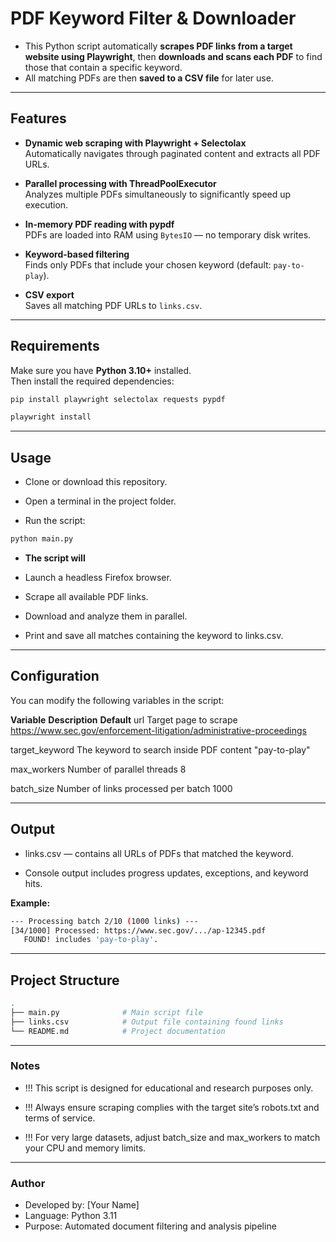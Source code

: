 # PDF Keyword Filter & Downloader

- This Python script automatically **scrapes PDF links from a target website using Playwright**, then **downloads and scans each PDF** to find those that contain a specific keyword.  
- All matching PDFs are then **saved to a CSV file** for later use.

---

## Features

- **Dynamic web scraping with Playwright + Selectolax**  
  Automatically navigates through paginated content and extracts all PDF URLs.

- **Parallel processing with ThreadPoolExecutor**  
  Analyzes multiple PDFs simultaneously to significantly speed up execution.

- **In-memory PDF reading with pypdf**  
  PDFs are loaded into RAM using `BytesIO` — no temporary disk writes.

- **Keyword-based filtering**  
  Finds only PDFs that include your chosen keyword (default: `pay-to-play`).

- **CSV export**  
  Saves all matching PDF URLs to `links.csv`.

---

## Requirements

Make sure you have **Python 3.10+** installed.  
Then install the required dependencies:

```bash
pip install playwright selectolax requests pypdf

playwright install
```
---

## Usage

- Clone or download this repository.

- Open a terminal in the project folder.

- Run the script:


```bash
python main.py
```

- **The script will**

- Launch a headless Firefox browser.

- Scrape all available PDF links.

- Download and analyze them in parallel.

- Print and save all matches containing the keyword to links.csv.

---

## Configuration

You can modify the following variables in the script:

**Variable**	            **Description**	                                **Default**
url	                    Target page to scrape	                    https://www.sec.gov/enforcement-litigation/administrative-proceedings

target_keyword	        The keyword to search inside PDF content	"pay-to-play"

max_workers	            Number of parallel threads	                8

batch_size	            Number of links processed per batch         1000

---

## Output

- links.csv — contains all URLs of PDFs that matched the keyword.

- Console output includes progress updates, exceptions, and keyword hits.

**Example:**

```bash
--- Processing batch 2/10 (1000 links) ---
[34/1000] Processed: https://www.sec.gov/.../ap-12345.pdf
   FOUND! includes 'pay-to-play'.
```

---

## Project Structure
```bash
.
├── main.py              # Main script file
├── links.csv            # Output file containing found links
└── README.md            # Project documentation
```

---

### Notes

- !!! This script is designed for educational and research purposes only.

- !!! Always ensure scraping complies with the target site’s robots.txt and terms of service.

- !!! For very large datasets, adjust batch_size and max_workers to match your CPU and memory limits.

---

### Author

- Developed by: [Your Name]
- Language: Python 3.11
- Purpose: Automated document filtering and analysis pipeline